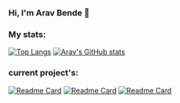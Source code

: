 <!-- <img align="top" height="600px" src="https://imgs.search.brave.com/uVvObM0nBghThLwAYpcv4D-GcA8eSWI2y5LeLVb51LU/rs:fit:1200:622:1/g:ce/aHR0cHM6Ly9pbWFn/ZXMuY3JlYXRpdmVt/YXJrZXQuY29tLzAu/MS4wL3BzLzExNjY1/NDU1LzE4MjAvNjIy/L20xL2Zwbncvd20x/L3F5bmJvOWhnZmN3/Zm9zbmlsNmFwcmpq/cml4eXdvZml5ZDVy/d3BxZDE0b2NjbG93/eGFsNHlxeWNsNXR5/czVqbmYtLmpwZz8x/NjQyMTgyODYyJnM9/NGQxOTZlYjNlMjMy/NDI4NDJmZjg3ZTkw/MzA1NjE1Zjc" /> -->

### Hi, I'm Arav Bende 👋

### My stats:
[![Top Langs](https://github-readme-stats.vercel.app/api/top-langs/?username=AravBende&show_icons=true&theme=dark)](https://github.com/AravBende/github-readme-stats) [![Arav's GitHub stats](https://github-readme-stats.vercel.app/api?username=AravBende&show_icons=true&theme=dark)](https://github.com/AravBende/github-readme-stats)

### current project's:
[![Readme Card](https://github-readme-stats.vercel.app/api/pin/?username=AravBende&repo=Minichess&show_icons=true&theme=dark)](https://github.com/anuraghazra/github-readme-stats)
[![Readme Card](https://github-readme-stats.vercel.app/api/pin/?username=AravBende&repo=tictactoe&show_icons=true&theme=dark)](https://github.com/anuraghazra/github-readme-stats)
[![Readme Card](https://github-readme-stats.vercel.app/api/pin/?username=AravBende&repo=Python-challanges&show_icons=true&theme=dark)](https://github.com/anuraghazra/github-readme-stats)


<!--
**AravBende/AravBende** is a ✨ _special_ ✨ repository because its `README.md` (this file) appears on your GitHub profile.

Here are some ideas to get you started:

- 🔭 I’m currently working on ...
- 🌱 I’m currently learning Python
- 👯 I’m looking to collaborate on ...
- 🤔 I’m looking for help with ...
- 💬 Ask me about ...
- 📫 How to reach me: ...
- 😄 Pronouns: ...
- ⚡ Fun fact: ...
-->

